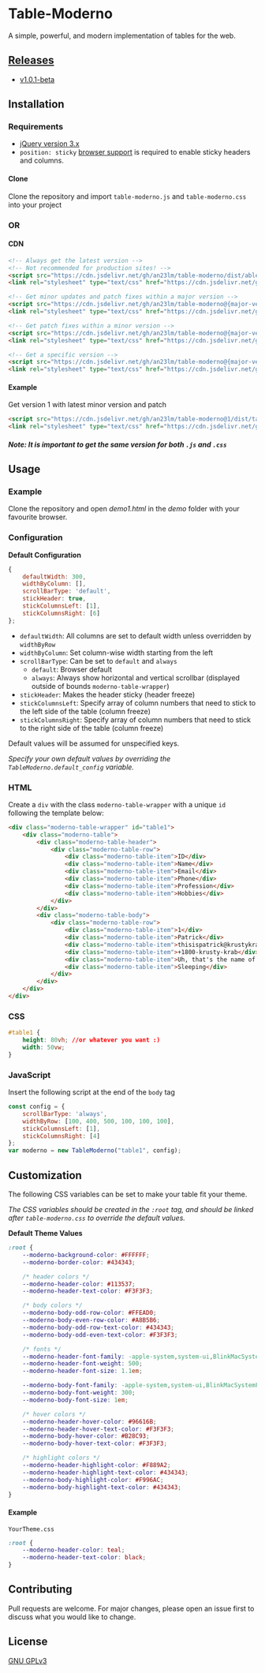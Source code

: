 # Table-Moderno
A simple, powerful, and modern implementation of tables for the web.

## [Releases](https://github.com/an23lm/Table-Moderno/releases/)
* [v1.0.1-beta](https://github.com/an23lm/Table-Moderno/releases/tag/v1.0.1-beta)

## Installation
### Requirements
* [jQuery version 3.x](https://code.jquery.com/)
* `position: sticky` [browser support](https://developer.mozilla.org/en-US/docs/Web/CSS/position#Browser_compatibility) is required to enable sticky headers and columns.

#### Clone
Clone the repository and import `table-moderno.js` and `table-moderno.css` into your project
### OR
#### CDN

```html
<!-- Always get the latest version -->
<!-- Not recommended for production sites! -->
<script src="https://cdn.jsdelivr.net/gh/an23lm/table-moderno/dist/able-moderno.js"></script>
<link rel="stylesheet" type="text/css" href="https://cdn.jsdelivr.net/gh/an23lm/table-moderno/dist/table-moderno.css">

<!-- Get minor updates and patch fixes within a major version -->
<script src="https://cdn.jsdelivr.net/gh/an23lm/table-moderno@{major-version-number}/dist/table-moderno.js"></script>
<link rel="stylesheet" type="text/css" href="https://cdn.jsdelivr.net/gh/an23lm/table-moderno@{major-version-number}/dist/table-moderno.css">

<!-- Get patch fixes within a minor version -->
<script src="https://cdn.jsdelivr.net/gh/an23lm/table-moderno@{major-version-number}.{minor-version-number}/dist/table-moderno.js"></script>
<link rel="stylesheet" type="text/css" href="https://cdn.jsdelivr.net/gh/an23lm/table-moderno@{major-version-number}.{minor-version-number}/dist/table-moderno.css">

<!-- Get a specific version -->
<script src="https://cdn.jsdelivr.net/gh/an23lm/table-moderno@{major-version-number}.{minor-version-number}.{patch-number}/dist/table-moderno.js"></script>
<link rel="stylesheet" type="text/css" href="https://cdn.jsdelivr.net/gh/an23lm/table-moderno@{major-version-number}.{minor-version-number}.{patch-number}/dist/table-moderno.css">
```

#### Example
Get version 1 with latest minor version and patch
```HTML
<script src="https://cdn.jsdelivr.net/gh/an23lm/table-moderno@1/dist/table-moderno.js"></script>
<link rel="stylesheet" type="text/css" href="https://cdn.jsdelivr.net/gh/an23lm/table-moderno@1/dist/table-moderno.css">
```

#### ***Note: It is important to get the same version for both `.js` and `.css`***

## Usage

### Example
Clone the repository and open *demo1.html* in the *demo* folder with your favourite browser.

### Configuration
**Default Configuration**
```javascript
{
    defaultWidth: 300,
    widthByColumn: [],
    scrollBarType: 'default',
    stickHeader: true,
    stickColumnsLeft: [1],
    stickColumnsRight: [6]
};
```
* `defaultWidth`: All columns are set to default width unless overridden by `widthByRow`
* `widthByColumn`: Set column-wise width starting from the left
* `scrollBarType`: Can be set to `default` and `always`
    * `default`: Browser default 
    * `always`: Always show horizontal and vertical scrollbar (displayed outside of bounds  `moderno-table-wrapper`)
* `stickHeader`: Makes the header sticky (header freeze)
* `stickColumnsLeft`: Specify array of column numbers that need to stick to the left side of the table (column freeze)
* `stickColumnsRight`: Specify array of column numbers that need to stick to the right side of the table (column freeze)

Default values will be assumed for unspecified keys.

*Specify your own default values by overriding the `TableModerno.default_config` variable.*

### HTML
Create a `div` with the class `moderno-table-wrapper` with a unique `id` following the template below:
```html
<div class="moderno-table-wrapper" id="table1">
    <div class="moderno-table">
        <div class="moderno-table-header">
			<div class="moderno-table-row">
				<div class="moderno-table-item">ID</div>
				<div class="moderno-table-item">Name</div>
				<div class="moderno-table-item">Email</div>
				<div class="moderno-table-item">Phone</div>
				<div class="moderno-table-item">Profession</div>
				<div class="moderno-table-item">Hobbies</div>
			</div>
		</div>
		<div class="moderno-table-body">
			<div class="moderno-table-row">
				<div class="moderno-table-item">1</div>
				<div class="moderno-table-item">Patrick</div>
				<div class="moderno-table-item">thisispatrick@krustykrab.com</div>
				<div class="moderno-table-item">+1800-krusty-krab</div>
				<div class="moderno-table-item">Uh, that's the name of the restaurant</div>
				<div class="moderno-table-item">Sleeping</div>
			</div>
        </div>
    </div>
</div>
```

### CSS
```css
#table1 {
    height: 80vh; //or whatever you want :)
    width: 50vw;
}
```

### JavaScript
Insert the following script at the end of the `body` tag
```javascript
const config = {
    scrollBarType: 'always',
    widthByRow: [100, 400, 500, 100, 100, 100],
    stickColumnsLeft: [1],
    stickColumnsRight: [4]
};
var moderno = new TableModerno("table1", config);
```

## Customization
The following CSS variables can be set to make your table fit your theme.

*The CSS variables should be created in the `:root` tag, and should be linked after `table-moderno.css` to override the default values.*

**Default Theme Values**
```css
:root {
    --moderno-background-color: #FFFFFF;
    --moderno-border-color: #434343;

    /* header colors */
    --moderno-header-color: #113537;
    --moderno-header-text-color: #F3F3F3;

    /* body colors */
    --moderno-body-odd-row-color: #FFEAD0;
    --moderno-body-even-row-color: #A8B5B6;
    --moderno-body-odd-row-text-color: #434343;
    --moderno-body-odd-even-text-color: #F3F3F3;

    /* fonts */
    --moderno-header-font-family: -apple-system,system-ui,BlinkMacSystemFont,Roboto,"Segoe UI","Helvetica Neue",Arial,sans-serif;
    --moderno-header-font-weight: 500;
    --moderno-header-font-size: 1.1em;

    --moderno-body-font-family: -apple-system,system-ui,BlinkMacSystemFont,Roboto,"Segoe UI","Helvetica Neue",Arial,sans-serif;
    --moderno-body-font-weight: 300;
    --moderno-body-font-size: 1em;

    /* hover colors */
    --moderno-header-hover-color: #96616B;
    --moderno-header-hover-text-color: #F3F3F3;
    --moderno-body-hover-color: #B28C93;
    --moderno-body-hover-text-color: #F3F3F3;

    /* highlight colors */
    --moderno-header-highlight-color: #F889A2;
    --moderno-header-highlight-text-color: #434343;
    --moderno-body-highlight-color: #F996AC;
    --moderno-body-highlight-text-color: #434343;
}
```
#### Example

`YourTheme.css`
```css
:root {
    --moderno-header-color: teal;
    --moderno-header-text-color: black;
}
```

## Contributing
Pull requests are welcome. For major changes, please open an issue first to discuss what you would like to change.

## License
[GNU GPLv3 ](https://choosealicense.com/licenses/gpl-3.0/)
